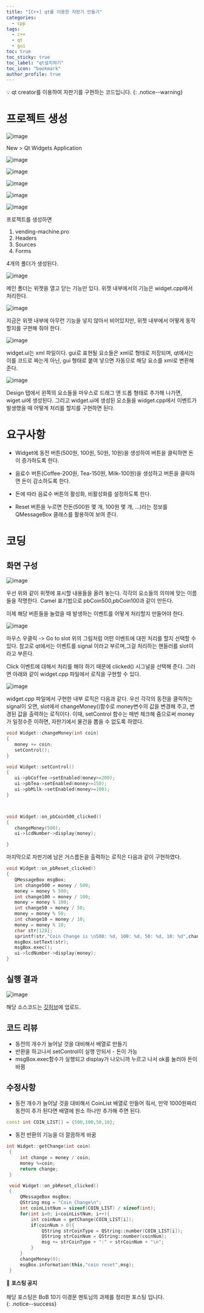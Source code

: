 ```yaml
---
title: "[C++] qt를 이용한 자판기 만들기"
categories:
  - cpp
tags:
  - c++
  - qt
  - gui
toc: true
toc_sticky: true
toc_label: "qt설치하기"
toc_icon: "bookmark"
author_profile: true
---
```


💡 qt creator를 이용하여 자판기를 구현하는 코드입니다.
{: .notice--warning}

# 프로젝트 생성

![image](https://user-images.githubusercontent.com/33647663/148917729-3039c62c-b4b8-433c-b3a9-b81bdbd4bbc7.png)

New > Qt Widgets Application 


![image](https://user-images.githubusercontent.com/33647663/148917941-d853f64a-2db7-48e1-aac6-d3e46294fb01.png)


![image](https://user-images.githubusercontent.com/33647663/148918081-65173279-4f10-495e-ae7e-856ea04cff52.png)


![image](https://user-images.githubusercontent.com/33647663/148918127-de93c86a-1019-402c-89b0-28c161ea728f.png)

![image](https://user-images.githubusercontent.com/33647663/148918232-9c7dfd08-38fd-47d1-857b-8e87efbc642e.png)

![image](https://user-images.githubusercontent.com/33647663/148918287-3465965d-ad83-41bd-b3bb-1c8fb4d88aad.png)

프로젝트를 생성하면
1. vending-machine.pro
2. Headers
3. Sources
4. Forms

4개의 폴더가 생성된다.

![image](https://user-images.githubusercontent.com/33647663/148918975-e44aabd1-48d1-4a5a-aefd-42c5790580ce.png)

메인 폴더는 위젯을 열고 닫는 기능만 있다. 위젯 내부에서의 기능은 widget.cpp에서 처리한다.

![image](https://user-images.githubusercontent.com/33647663/148919061-afe1ab37-d839-4453-b7f0-dbdd9c3f3762.png)

지금은 위젯 내부에 아무런 기능을 넣지 않아서 비어있지만, 위젯 내부에서 어떻게 동작할지를 구현해 줘야 한다.


![image](https://user-images.githubusercontent.com/33647663/148919240-7a9e35f5-994a-499a-9373-07e2ed1b49ea.png)

widget.ui는 xml 파일이다. gui로 표현될 요소들은 xml로 형태로 저장되며, qt에서는 이를 코드로 짜는게 아닌, gui 형태로 붙여 넣으면 자동으로 해당 요소를 xml로 변환해 준다.

![image](https://user-images.githubusercontent.com/33647663/148919483-182d9612-d0c7-4654-9882-69cc77d107a7.png)

Design 탭에서 왼쪽의 요소들을 마우스로 드래그 앤 드롭 형태로 추가해 나가면, wiget.ui에 생성된다. 그리고 widget.ui에 생성된 요소들을 widget.cpp에서 이벤트가 발생했을 때 어떻게 처리를 할지를 구현하면 된다.

# 요구사항
- Widget에 동전 버튼(500원, 100원, 50원, 10원)을 생성하여 버튼을 클릭하면 돈이 증가하도록 한다.


- 음료수 버튼(Coffee-200원, Tea-150원, Milk-100원)을 생성하고 버튼을 클릭하면 돈이 감소하도록 한다.


- 돈에 따라 음료수 버튼의 활성화, 비활성화를 설정하도록 한다.


- Reset 버튼을 누르면 잔돈(500원 몇 개, 100원 몇 개, ...)라는 정보를 QMessageBox 클래스를 활용하여 보여 준다.


# 코딩

## 화면 구성

 ![image](https://user-images.githubusercontent.com/33647663/148921010-86431474-358c-42b1-9e89-2906356c07eb.png)

 우선 위와 같이 위젯에 표시할 내용들을 올려 놓는다. 각각의 요소들의 의미에 맞는 이름들을 작명한다. Camel 표기법으로 pbCoin500,pbCoin100과 같이 만든다.

 이제 해당 버튼들을 눌렀을 때 발생하는 이벤트를 어떻게 처리할지 만들어야 한다.

 ![image](https://user-images.githubusercontent.com/33647663/148921414-a28a3e08-878b-4b57-8b28-ebb184ad3894.png)

 마우스 우클릭 -> Go to slot 
 위의 그림처럼 어떤 이벤트에 대한 처리를 할지 선택할 수 있다. 참고로 qt에서는 이벤트를 signal 이라고 부르며,그걸 처리하는 핸들러를 slot이라고 부른다.

 Click 이벤트에 대해서 처리를 해야 하기 때문에 clicked() 시그널을 선택해 준다. 그러면 아래와 같이 widget.cpp 파일에서 로직을 구현할 수 있다.


 ![image](https://user-images.githubusercontent.com/33647663/148931719-d6da5b0c-5dbd-4e37-ba18-b7e0781c1c69.png)

widget.cpp 파일에서 구현한 내부 로직은 다음과 같다.
우선 각각의 동전을 클릭하는 signal이 오면, slot에서 changeMoney()함수로 money변수의 값을 변경해 주고, 변경된 값을 출력하는 로직이다.
이때, setControl 함수는 매번 체크해 줌으로써 money가 일정수준 이하면, 자판기에서 물건을 뽑을 수 없도록 하였다.

 ```cpp
void Widget::changeMoney(int coin)
{
    money += coin;
    setControl();
}

void Widget::setControl()
{
    ui->pbCoffee->setEnabled(money>=200);
    ui->pbTea->setEnabled(money>=150);
    ui->pbMilk->setEnabled(money>=100);
}



void Widget::on_pbCoin500_clicked()
{
    changeMoney(500);
    ui->lcdNumber->display(money);

}

 ```

 마지막으로 자판기에 남은 거스름돈을 출력하는 로직은 다음과 같이 구현하였다.

 ```cpp
void Widget::on_pbReset_clicked()
{
    QMessageBox msgBox;
    int change500 = money / 500;
    money = money % 500;
    int change100 = money / 100;
    money = money % 100;
    int change50 = money / 50;
    money = money % 50;
    int change10 = money / 10;
    money = money % 10;
    char str[128];
    sprintf(str,"Coin Change is \n500: %d, 100: %d, 50: %d, 10: %d",change500,change100,change50,change10);
    msgBox.setText(str);
    msgBox.exec();
    ui->lcdNumber->display(money);
}
 ```


## 실행 결과
 ![image](https://user-images.githubusercontent.com/33647663/148971317-11b24aaf-88c2-4590-89cf-a61a093c387b.png)

 해당 소스코드는 [깃허브](https://github.com/kangmyoungseok/vending-machine)에 업로드.
 

## 코드 리뷰
 - 동전의 개수가 늘어날 것을 대비해서 배열로 만들기
 - 반환을 하고나서 setControl이 실행 안되서 - 돈이 가능 
 - msgBox.exec함수가 실행되고 display가 나오니까 누르고 나서 ok를 눌러야 돈이 바뀜
 
## 수정사항
   - 동전 개수가 늘어날 것을 대비해서 CoinList 배열로 만들어 줘서, 만약 1000원짜리 동전이 추가 된다면 배열에 원소 하나만 추가해 주면 된다.
   ```cpp
   const int COIN_LIST[] = {500,100,50,10};
   ```
   - 동전 반환의 기능을 더 깔끔하게 바꿈
   ```cpp
   int Widget::getChange(int coin)
    {
        int change = money / coin;
        money %=coin;
        return change;
    }

    void Widget::on_pbReset_clicked()
    {
        QMessageBox msgBox;
        QString msg = "Coin Change\n";
        int coinListNum = sizeof(COIN_LIST) / sizeof(int);
        for(int i=0; i<coinListNum; i++){
            int coinNum = getChange(COIN_LIST[i]);
            if(coinNum > 0){
                QString strCoinType = QString::number(COIN_LIST[i]);
                QString strCoinNum = QString::number(coinNum);
                msg += strCoinType + ":" + strCoinNum + "\n";
            }
        }
        changeMoney(0);
        msgBox.information(this,"coin reset",msg);
    }
   ```

 


🔔 **포스팅 공지** <br><br>
해당 포스팅은 BoB 10기 이경문 멘토님의 과제를 정리한 포스팅 입니다.<br>
{: .notice--success}
